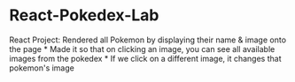# React-Pokedex-Lab
React Project: Rendered all Pokemon by displaying their name &amp; image onto the page   * Made it so that on clicking an image, you can see all available images from the pokedex   * If we click on a different image, it changes that pokemon's image
